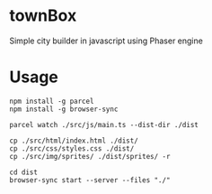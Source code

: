 # townBox

Simple city builder in javascript using Phaser engine

# Usage

```
npm install -g parcel
npm install -g browser-sync

parcel watch ./src/js/main.ts --dist-dir ./dist

cp ./src/html/index.html ./dist/
cp ./src/css/styles.css ./dist/
cp ./src/img/sprites/ ./dist/sprites/ -r

cd dist
browser-sync start --server --files "./"
```